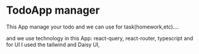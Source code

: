 # TodoApp manager

This App manage your todo and we can use for task(homework,etc)....

and we use technology in this App:
react-query, react-router, typescript
and for UI I used the tailwind and Daisy UI,

